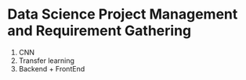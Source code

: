 # Data Science Project Management and Requirement Gathering
1. CNN
2. Transfer learning
3. Backend + FrontEnd
   
